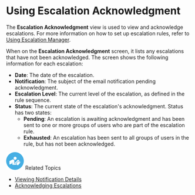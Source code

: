 # Using Escalation Acknowledgment

The **Escalation Acknowledgment** view is used to view and acknowledge
escalations. For more information on how to set up escalation rules, refer
to [Using Escalation Manager](Using-Escalation-Manager.md).

When on the **Escalation Acknowledgment** screen, it lists any
escalations that have not been acknowledged. The screen shows the following information for each
escalation:

- **Date**: The date of the
    escalation.
- **Notification**: The subject of the email notification pending
    acknowledgment.
- **Escalation Level**: The current level of the
    escalation, as defined in the rule     sequence.
- **Status**: The current state of the
    escalation's acknowledgment.     Status has two states:
  - **Pending**: An escalation is         awaiting acknowledgment and has been sent to one or more groups
        of users who are part of the
        escalation rule.
  - **Exhausted**: An escalation
        has been sent to all groups of users in the rule, but has not
        been acknowledged.

![White "person reading" icon on blue circular background](../../../Resources/Images/moreinfo-icon(48x48).png "More Info icon")
Related Topics

- [Viewing Notification Details](Viewing-Notification-Details.md)
- [Acknowledging Escalations](Acknowledging-Escalations.md)
